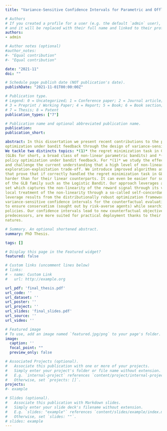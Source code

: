 ```yaml
---
title: "Variance-Sensitive Confidence Intervals for Parametric and Offline Bandits"

# Authors
# If you created a profile for a user (e.g. the default `admin` user), write the username (folder name) here 
# and it will be replaced with their full name and linked to their profile.
authors:
- admin

# Author notes (optional)
#author_notes:
#- "Equal contribution"
#- "Equal contribution"

date: "2021-11"
doi: ""

# Schedule page publish date (NOT publication's date).
publishDate: "2021-11-01T00:00:00Z"

# Publication type.
# Legend: 0 = Uncategorized; 1 = Conference paper; 2 = Journal article;
# 3 = Preprint / Working Paper; 4 = Report; 5 = Book; 6 = Book section;
# 7 = Thesis; 8 = Patent
publication_types: ["7"]

# Publication name and optional abbreviated publication name.
publication: 
publication_short: 

abstract: In this dissertation we present recent contributions to the problem of
optimization under bandit feedback through the design of variance-sensitive confidence intervals.
We tackle two distincts topics: *(1)* the regret minimization task in Generalized Linear Bandits
(GLBs for short, a broad class of non-linear parametric bandits) and *(2)* the problem of off-line
policy optimization under bandit feedback. For *(1)* we study the effects of non-linearity in GLBs
and challenge the current understanding that a high level of non-linearity is detrimental to the
exploration-exploitation trade-off. We introduce improved algorithms as well as a novel analysis
that prove that if correctly handled the regret minimization task in GLBs is not necessarily
harder than for their linear counterparts. It can even be easier for some important members
of the GLB family such as the Logistic Bandit. Our approach leverages a new confidence
set which captures the non-linearity of the reward signal through its variance, along with a
local treatment of the non-linearity through a so-called self-concordance analysis. For *(2)* we
leverage results from the distributionally robust optimization framework to construct asymptotic
variance-sensitive confidence intervals for the counterfactual evaluation of policies. This allows
to ensure conservatism (sought out by risk-averse agents) while searching off-line for promising
policies. Our confidence intervals lead to new counterfactual objectives which, contrary to their
predecessors, are more suited for practical deployment thanks to their convex and composite
natures.

# Summary. An optional shortened abstract.
summary: PhD Thesis.

tags: []

# Display this page in the Featured widget?
featured: false

# Custom links (uncomment lines below)
# links:
# - name: Custom Link
#   url: http://example.org

url_pdf: 'final_thesis.pdf'
url_code: ''
url_dataset: ''
url_poster: ''
url_project: ''
url_slides: 'final_slides.pdf'
url_source: ''
url_video: ''

# Featured image
# To use, add an image named `featured.jpg/png` to your page's folder. 
image:
  caption: ''
  focal_point: ""
  preview_only: false

# Associated Projects (optional).
#   Associate this publication with one or more of your projects.
#   Simply enter your project's folder or file name without extension.
#   E.g. `internal-project` references `content/project/internal-project/index.md`.
#   Otherwise, set `projects: []`.
projects:
#- example

# Slides (optional).
#   Associate this publication with Markdown slides.
#   Simply enter your slide deck's filename without extension.
#   E.g. `slides: "example"` references `content/slides/example/index.md`.
#   Otherwise, set `slides: ""`.
# slides: example
---
```



